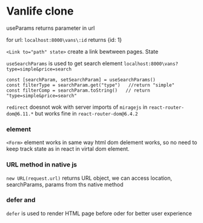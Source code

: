 # Vanlife clone
useParams returns parameter in url 

for url: `localhost:8000\vans\:id` returns {id: 1}

`<Link to="path" state>` create a link bewtween pages. State 

`useSearchParams` is used to get search element `localhost:8000\vans?type=simple&price=search`

```
const [searchParam, setSearchParam] = useSearchParams()
const filterType = searchParam.get("type")   //return "simple"
const filterComp = searchParam.toString()   // return "type=simple&price=search"
```

`redirect` doesnot wok with server imports of `miragejs` in `react-router-dom@6.11.*` but works fine in `react-router-dom@6.4.2`

### <Form> element
`<Form>` element works in same way html dom delement works, so no need to keep track state as in react in virtal dom element.

### URL method in native js
`new URL(request.url)` returns URL object, we can access location, searchParams, params from ths native method

### defer and <Await>
`defer` is used to render HTML page before oder for better user experience
